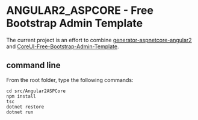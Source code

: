 # ANGULAR2_ASPCORE - Free Bootstrap Admin Template

The current project is an effort to combine [generator-aspnetcore-angular2](https://www.npmjs.com/package/generator-aspnetcore-angular2) 
and [CoreUI-Free-Bootstrap-Admin-Template](https://github.com/mrholek/CoreUI-Free-Bootstrap-Admin-Template).

## command line 
From the root folder, type the following commands:

```
cd src/Angular2ASPCore
npm install
tsc
dotnet restore
dotnet run
```
